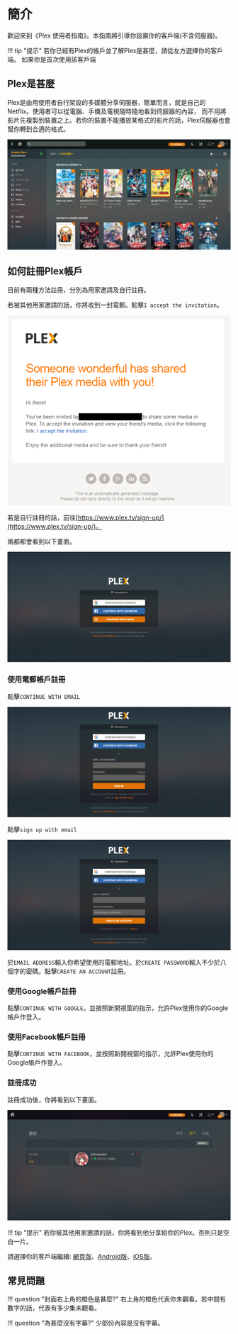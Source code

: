# 簡介

歡迎來到《Plex 使用者指南》。本指南將引導你設置你的客戶端(不含伺服器)。

!!! tip "提示"
    若你已經有Plex的帳戶並了解Plex是甚麼，請從左方選擇你的客戶端。
    如果你是首次使用該客戶端

## Plex是甚麼

Plex是由用使用者自行架設的多媒體分享伺服器，簡單而言，就是自己的Netflix。使用者可以從電腦、手機及電視隨時隨地看到伺服器的內容，
而不用將影片先複製到裝置之上。若你的裝置不能播放某格式的影片的話，Plex伺服器也會幫你轉到合適的格式。

![Plex](img/006.png)

## 如何註冊Plex帳戶

目前有兩種方法註冊，分別為用家邀請及自行註冊。

若被其他用家邀請的話，你將收到一封電郵。點擊`I accept the invitation`。

![邀請電郵](img/002.png)

若是自行註冊的話，前往[https://www.plex.tv/sign-up/](https://www.plex.tv/sign-up/)。

兩都都會看到以下畫面。

![註冊畫面](img/001.png)

### 使用電郵帳戶註冊

點擊`CONTINUE WITH EMAIL`

![使用電郵帳戶登入](img/003.png)

點擊`sign up with email`

![使用電郵帳戶註冊](img/004.png)

於`EMAIL ADDRESS`輸入你希望使用的電郵地址。於`CREATE PASSWORD`輸入不少於八個字的密碼。點擊`CREATE AN ACCOUNT`註冊。

### 使用Google帳戶註冊

點擊`CONTINUE WITH GOOGLE`，並按照新開視窗的指示，允許Plex使用你的Google帳戶作登入。

### 使用Facebook帳戶註冊

點擊`CONTINUE WITH FACEBOOK`，並按照新開視窗的指示，允許Plex使用你的Google帳戶作登入。

### 註冊成功

註冊成功後，你將看到以下畫面。

![分享](img/005.png)

!!! tip "提示"
    若你被其他用家邀請的話，你將看到他分享給你的Plex。否則只是空白一片。
    
請選擇你的客戶端繼續: [網頁版](web.md)、[Android版](android.md)、[iOS版](ios.md)。

## 常見問題

!!! question "封面右上角的橙色是甚麼?"
    右上角的橙色代表你未觀看。若中間有數字的話，代表有多少集未觀看。

!!! question "為甚麼沒有字幕?"
    少部份內容是沒有字幕。
